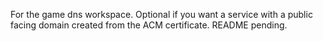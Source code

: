 For the game dns workspace.  Optional if you want a service with a public facing domain created from the ACM certificate.  README pending.